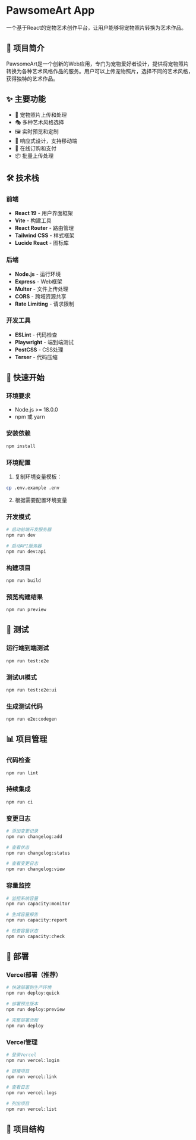 # PawsomeArt App

一个基于React的宠物艺术创作平台，让用户能够将宠物照片转换为艺术作品。

## 🎨 项目简介

PawsomeArt是一个创新的Web应用，专门为宠物爱好者设计，提供将宠物照片转换为各种艺术风格作品的服务。用户可以上传宠物照片，选择不同的艺术风格，获得独特的艺术作品。

## ✨ 主要功能

- 📸 宠物照片上传和处理
- 🎭 多种艺术风格选择
- 🖼️ 实时预览和定制
- 📱 响应式设计，支持移动端
- 🛒 在线订购和支付
- 📦 批量上传处理

## 🛠️ 技术栈

### 前端
- **React 19** - 用户界面框架
- **Vite** - 构建工具
- **React Router** - 路由管理
- **Tailwind CSS** - 样式框架
- **Lucide React** - 图标库

### 后端
- **Node.js** - 运行环境
- **Express** - Web框架
- **Multer** - 文件上传处理
- **CORS** - 跨域资源共享
- **Rate Limiting** - 请求限制

### 开发工具
- **ESLint** - 代码检查
- **Playwright** - 端到端测试
- **PostCSS** - CSS处理
- **Terser** - 代码压缩

## 🚀 快速开始

### 环境要求
- Node.js >= 18.0.0
- npm 或 yarn

### 安装依赖
```bash
npm install
```

### 环境配置
1. 复制环境变量模板：
```bash
cp .env.example .env
```

2. 根据需要配置环境变量

### 开发模式
```bash
# 启动前端开发服务器
npm run dev

# 启动API服务器
npm run dev:api
```

### 构建项目
```bash
npm run build
```

### 预览构建结果
```bash
npm run preview
```

## 🧪 测试

### 运行端到端测试
```bash
npm run test:e2e
```

### 测试UI模式
```bash
npm run test:e2e:ui
```

### 生成测试代码
```bash
npm run e2e:codegen
```

## 📊 项目管理

### 代码检查
```bash
npm run lint
```

### 持续集成
```bash
npm run ci
```

### 变更日志
```bash
# 添加变更记录
npm run changelog:add

# 查看状态
npm run changelog:status

# 查看变更日志
npm run changelog:view
```

### 容量监控
```bash
# 监控系统容量
npm run capacity:monitor

# 生成容量报告
npm run capacity:report

# 检查容量状态
npm run capacity:check
```

## 🚀 部署

### Vercel部署（推荐）
```bash
# 快速部署到生产环境
npm run deploy:quick

# 部署预览版本
npm run deploy:preview

# 完整部署流程
npm run deploy
```

### Vercel管理
```bash
# 登录Vercel
npm run vercel:login

# 链接项目
npm run vercel:link

# 查看日志
npm run vercel:logs

# 列出项目
npm run vercel:list
```

## 📁 项目结构

    